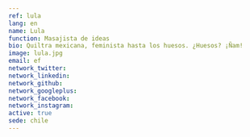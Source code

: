 ```yaml
---
ref: lula
lang: en
name: Lula
function: Masajista de ideas
bio: Quiltra mexicana, feminista hasta los huesos. ¿Huesos? ¡Ñam!
image: lula.jpg
email: ef
network_twitter:
network_linkedin:
network_github:
network_googleplus:
network_facebook:
network_instagram:
active: true
sede: chile
---
```


